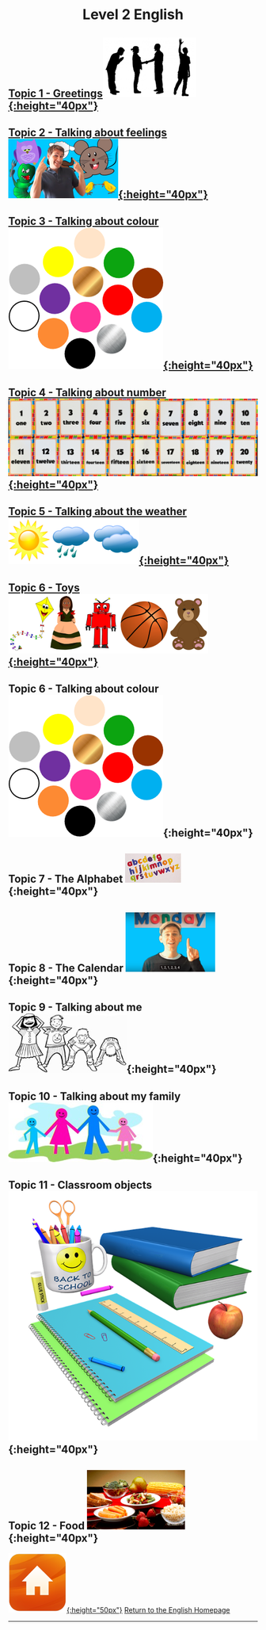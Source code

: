 <h1> 
<p align="center">
Level 2 English
</p>
</h1>


## [Topic 1 - Greetings](https://english-homework.github.io/KidooLand/Greetings_B)[![gtsym](/images/gtsym.PNG){:height="40px"}](https://english-homework.github.io/KidooLand/Greetings_B)

## [Topic 2 - Talking about feelings](https://english-homework.github.io/KidooLand/Feelings_B) [![prep](/images/hoyt.png){:height="40px"}](https://english-homework.github.io/KidooLand/Feelings_B) 

## [Topic 3 - Talking about colour](https://english-homework.github.io/KidooLand/Colours_B)[![colmix2](/images/colmix2.png){:height="40px"}](https://english-homework.github.io/KidooLand/Colours_B)

## [Topic 4 - Talking about number](https://english-homework.github.io/KidooLand/Number_B)[![numb3](/images/numb3.PNG){:height="40px"}](https://english-homework.github.io/KidooLand/Number_B)

## [Topic 5 - Talking about the weather](https://english-homework.github.io/KidooLand/Weather_B)[![wsym](/images/wsym.PNG){:height="40px"}](https://english-homework.github.io/KidooLand/Weather_B)  

## [Topic 6 - Toys](https://english-homework.github.io/KidooLand/Toys_B) [![toys](/images/toys.PNG){:height="40px"}](https://english-homework.github.io/KidooLand/Toys_B)

## Topic 6 - Talking about colour ![colmix2](/images/colmix2.png){:height="40px"}

## Topic 7 - The Alphabet ![alph](/images/alph.png){:height="40px"} 

## Topic 8 - The Calendar ![days](/images/days.PNG){:height="40px"}

## Topic 9 - Talking about me ![hsktbw](/images/hsktbw.jpg){:height="40px"}

## Topic 10 - Talking about my family ![fam](/images/fam.jpg){:height="40px"}

## Topic 11 - Classroom objects ![classo](/images/classo.png){:height="40px"}

## Topic 12 - Food ![food](/images/food.PNG){:height="40px"}

<!--
## [Topic 7 - The Alphabet](https://english-homework.github.io/KidooLand/Alphabet_B)[![alph](/images/alph.png){:height="40px"}](https://english-homework.github.io/KidooLand/Alphabet_B) 
## [Topic 8 - The Calendar](https://english-homework.github.io/KidooLand/Calendar_B)[![days](/images/days.PNG){:height="40px"}](https://english-homework.github.io/KidooLand/Calendar_B)
## [Topic 9 - Talking about me](https://english-homework.github.io/KidooLand/Body_Parts_B)[![hsktbw](/images/hsktbw.jpg){:height="40px"}](https://english-homework.github.io/KidooLand/Body_Parts_B)
## Topic 10 - Talking about my family
## [Topic 10 - Talking about my family](https://english-homework.github.io/KidooLand/Family_B) [![fam](/images/fam.jpg){:height="40px"}](https://english-homework.github.io/KidooLand/Family_B)
## [Topic 11 - Classroom objects](https://english-homework.github.io/KidooLand/Classroom_Objects_B) [![classo](/images/classo.png){:height="40px"}](https://english-homework.github.io/KidooLand/Classroom_Objects_B)-->

<!--
[![new](/images/new.gif){:height="30px"}]()
## [Topic 13 - Classroom questions](https://english-homework.github.io/KidooLand/Classroom_Q_B) [![toilet](/images/toilet.png){:height="30px"}](https://english-homework.github.io/KidooLand/Classroom_Q_B)
## [Topic 7 - Actions](https://english-homework.github.io/KidooLand/Actions_B)[![stand](/images/stand.png){:height="40px"}](https://english-homework.github.io/KidooLand/Actions_B)
## [Topic 9 - Talking about position/location](https://english-homework.github.io/KidooLand/Prep_Place_B) [![prep](/images/prep.png){:height="40px"}](https://english-homework.github.io/KidooLand/Prep_Place_B)
## [Topic 14 - Language for playing games...]
Topic 14 - Language for playing games...  
## [Topic 13 - Shapes](https://english-homework.github.io/KidooLand/Shapes_B) [![shape](/images/shape.PNG){:height="30px"}](https://english-homework.github.io/KidooLand/Shapes_B)
## [Topic 12 - Classroom instructions](https://english-homework.github.io/KidooLand/Classroom_I_B) [![clin](/images/clin.PNG){:height="30px"}](https://english-homework.github.io/KidooLand/Classroom_I_B)-->

[![home](/images/home.png){:height="50px"}](https://english-homework.github.io/KidooLand) [Return to the English Homepage](https://english-homework.github.io/KidooLand)

***
